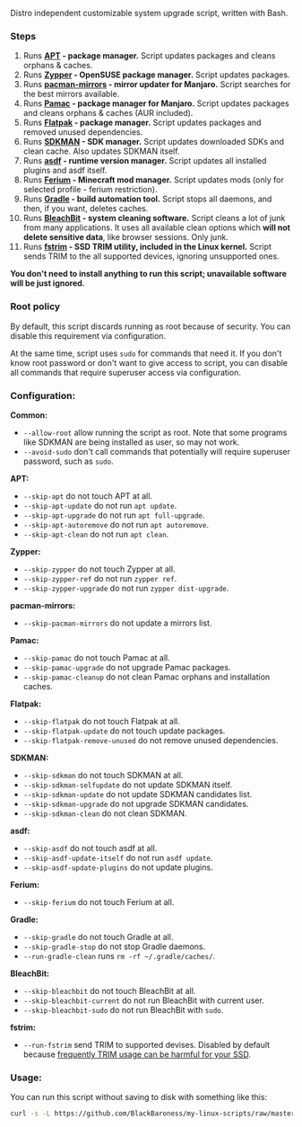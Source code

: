 Distro independent customizable system upgrade script, written with Bash.

### Steps
1. Runs **[APT](https://manpages.ubuntu.com/manpages/xenial/man8/apt.8.html) - package manager.** 
   Script updates packages and cleans orphans & caches.
2. Runs **[Zypper](https://documentation.suse.com/smart/systems-management/html/concept-zypper/index.html) - OpenSUSE package manager.**
   Script updates packages.
3. Runs **[pacman-mirrors](https://wiki.manjaro.org/index.php/Pacman-mirrors) - mirror updater for Manjaro.**
   Script searches for the best mirrors available.
4. Runs **[Pamac](https://wiki.manjaro.org/index.php/Pamac) - package manager for Manjaro.**
   Script updates packages and cleans orphans & caches (AUR included).
5. Runs **[Flatpak](https://flatpak.org/) - package manager.**
   Script updates packages and removed unused dependencies.
6. Runs **[SDKMAN](https://sdkman.io/) - SDK manager.**
   Script updates downloaded SDKs and clean cache.
   Also updates SDKMAN itself.
7. Runs **[asdf](https://asdf-vm.com/) - runtime version manager.**
   Script updates all installed plugins and asdf itself.
8. Runs **[Ferium](https://github.com/gorilla-devs/ferium) - Minecraft mod manager.**
   Script updates mods (only for selected profile - ferium restriction).
9. Runs **[Gradle](https://gradle.org/) - build automation tool.**
   Script stops all daemons, and then, if you want, deletes caches.
10. Runs **[BleachBit](https://www.bleachbit.org/) - system cleaning software.**
    Script cleans a lot of junk from many applications.
    It uses all available clean options which **will not delete sensitive data**, like browser sessions.
    Only junk.
11. Runs **[fstrim](https://man7.org/linux/man-pages/man8/fstrim.8.html) - SSD TRIM utility, included in the Linux kernel.**
    Script sends TRIM to the all supported devices, ignoring unsupported ones.

**You don't need to install anything to run this script; unavailable software will be just ignored.**

### Root policy

By default, this script discards running as root because of security.
You can disable this requirement via configuration.

At the same time, script uses `sudo` for commands that need it. If you don't know root password or don't want to give
access to script, you can disable all commands that require superuser access via configuration.

### Configuration:

**Common:**

- `--allow-root` allow running the script as root. Note that some programs like SDKMAN are being installed as user, so may not work.
- `--avoid-sudo` don't call commands that potentially will require superuser password, such as `sudo`.

**APT:**

- `--skip-apt` do not touch APT at all.
- `--skip-apt-update` do not run `apt update`.
- `--skip-apt-upgrade` do not run `apt full-upgrade`.
- `--skip-apt-autoremove` do not run `apt autoremove`.
- `--skip-apt-clean` do not run `apt clean`.

**Zypper:**
- `--skip-zypper` do not touch Zypper at all.
- `--skip-zypper-ref` do not run `zypper ref`.
- `--skip-zypper-upgrade` do not run `zypper dist-upgrade`.

**pacman-mirrors:**

- `--skip-pacman-mirrors` do not update a mirrors list.

**Pamac:**

- `--skip-pamac` do not touch Pamac at all.
- `--skip-pamac-upgrade` do not upgrade Pamac packages.
- `--skip-pamac-cleanup` do not clean Pamac orphans and installation caches.

**Flatpak:**

- `--skip-flatpak` do not touch Flatpak at all.
- `--skip-flatpak-update` do not touch update packages.
- `--skip-flatpak-remove-unused` do not remove unused dependencies.

**SDKMAN:**

- `--skip-sdkman` do not touch SDKMAN at all.
- `--skip-sdkman-selfupdate` do not update SDKMAN itself.
- `--skip-sdkman-update` do not update SDKMAN candidates list.
- `--skip-sdkman-upgrade` do not upgrade SDKMAN candidates.
- `--skip-sdkman-clean` do not clean SDKMAN.

**asdf:**

- `--skip-asdf` do not touch asdf at all.
- `--skip-asdf-update-itself` do not run `asdf update`.
- `--skip-asdf-update-plugins` do not update plugins.

**Ferium:**

- `--skip-ferium` do not touch Ferium at all.

**Gradle:**

- `--skip-gradle` do not touch Gradle at all.
- `--skip-gradle-stop` do not stop Gradle daemons.
- `--run-gradle-clean` runs `rm -rf ~/.gradle/caches/`.

**BleachBit:**

- `--skip-bleachbit` do not touch BleachBit at all.
- `--skip-bleachbit-current` do not run BleachBit with current user.
- `--skip-bleachbit-sudo` do not run BleachBit with `sudo`.

**fstrim:**

- `--run-fstrim` send TRIM to supported devises. Disabled by default
  because [frequently TRIM usage can be harmful for your SSD](https://man7.org/linux/man-pages/man8/fstrim.8.html).

### Usage:

You can run this script without saving to disk with something like this:

```bash
curl -s -L https://github.com/BlackBaroness/my-linux-scripts/raw/master/full-upgrade/script.sh | bash -s -- --skip-fstrim
```

